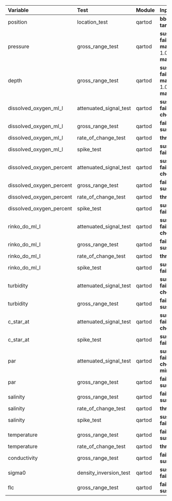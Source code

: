 | Variable                 | Test                   | Module   | Inputs                                                                                                                                  |
|:-------------------------|:-----------------------|:---------|:----------------------------------------------------------------------------------------------------------------------------------------|
| position                 | location_test          | qartod   | **bbox**: [-180, -90, 180, 90]<br>**target_range**: 3000                                                                                |
| pressure                 | gross_range_test       | qartod   | **suspect_span**: [0, 12000]<br>**fail_span**: [0, 12000]<br>**maximum_suspect_depth_ratio**: 1.05<br>**maximum_fail_depth_ratio**: 1.1 |
| depth                    | gross_range_test       | qartod   | **suspect_span**: [0, 12000]<br>**fail_span**: [0, 12000]<br>**maximum_suspect_depth_ratio**: 1.05<br>**maximum_fail_depth_ratio**: 1.1 |
| dissolved_oxygen_ml_l    | attenuated_signal_test | qartod   | **suspect_threshold**: 0.1<br>**fail_threshold**: 0.01<br>**check_type**: **range**                                                     |
| dissolved_oxygen_ml_l    | gross_range_test       | qartod   | **fail_span**: [0, 20]<br>**suspect_span**: [1, 15]                                                                                     |
| dissolved_oxygen_ml_l    | rate_of_change_test    | qartod   | **threshold**: 3                                                                                                                        |
| dissolved_oxygen_ml_l    | spike_test             | qartod   | **suspect_threshold**: 0.5<br>**fail_threshold**: 1                                                                                     |
| dissolved_oxygen_percent | attenuated_signal_test | qartod   | **suspect_threshold**: 0.1<br>**fail_threshold**: 0.01<br>**check_type**: **range**                                                     |
| dissolved_oxygen_percent | gross_range_test       | qartod   | **fail_span**: [-1, 150]<br>**suspect_span**: [0, 140]                                                                                  |
| dissolved_oxygen_percent | rate_of_change_test    | qartod   | **threshold**: 30                                                                                                                       |
| dissolved_oxygen_percent | spike_test             | qartod   | **suspect_threshold**: 20<br>**fail_threshold**: 40                                                                                     |
| rinko_do_ml_l            | attenuated_signal_test | qartod   | **suspect_threshold**: 0.1<br>**fail_threshold**: 0.01<br>**check_type**: **range**                                                     |
| rinko_do_ml_l            | gross_range_test       | qartod   | **fail_span**: [0, 20]<br>**suspect_span**: [1, 15]                                                                                     |
| rinko_do_ml_l            | rate_of_change_test    | qartod   | **threshold**: 3                                                                                                                        |
| rinko_do_ml_l            | spike_test             | qartod   | **suspect_threshold**: 0.5<br>**fail_threshold**: 1                                                                                     |
| turbidity                | attenuated_signal_test | qartod   | **suspect_threshold**: 0.01<br>**fail_threshold**: 0.001<br>**check_type**: **range**                                                   |
| turbidity                | gross_range_test       | qartod   | **fail_span**: [-0.1, 10000]<br>**suspect_span**: [0, 1000]                                                                             |
| c_star_at                | attenuated_signal_test | qartod   | **suspect_threshold**: 0.002<br>**fail_threshold**: 0.0001<br>**check_type**: **range**                                                 |
| c_star_at                | spike_test             | qartod   | **suspect_threshold**: 0.5<br>**fail_threshold**: 1                                                                                     |
| par                      | attenuated_signal_test | qartod   | **suspect_threshold**: 0.05<br>**fail_threshold**: 0.02<br>**check_type**: **std**<br>**min_obs**: 5                                    |
| par                      | gross_range_test       | qartod   | **fail_span**: [-1, 100000]<br>**suspect_span**: [-0.5, 50000]                                                                          |
| salinity                 | gross_range_test       | qartod   | **fail_span**: [0, 45]<br>**suspect_span**: [2, 42]                                                                                     |
| salinity                 | rate_of_change_test    | qartod   | **threshold**: 5                                                                                                                        |
| salinity                 | spike_test             | qartod   | **suspect_threshold**: 0.5<br>**fail_threshold**: 1                                                                                     |
| temperature              | gross_range_test       | qartod   | **fail_span**: [-2, 100]<br>**suspect_span**: [-2, 40]                                                                                  |
| temperature              | rate_of_change_test    | qartod   | **threshold**: 5                                                                                                                        |
| conductivity             | gross_range_test       | qartod   | **fail_span**: [-0.1, 100]<br>**suspect_span**: [0, 100]                                                                                |
| sigma0                   | density_inversion_test | qartod   | **suspect_threshold**: -0.005<br>**fail_threshold**: -0.03                                                                              |
| flc                      | gross_range_test       | qartod   | **fail_span**: [-0.5, 150]<br>**suspect_span**: [-0.1, 80]                                                                              |